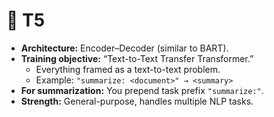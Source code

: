 # 🔴 T5

* **Architecture:** Encoder–Decoder (similar to BART).
* **Training objective:** “Text-to-Text Transfer Transformer.”
  * Everything framed as a text-to-text problem.
  * Example: `"summarize: <document>" → <summary>`
* **For summarization:** You prepend task prefix `"summarize:"`.
* **Strength:** General-purpose, handles multiple NLP tasks.
